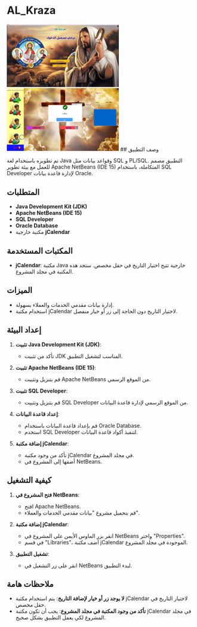 # AL_Kraza
<img src="https://github.com/minamagdy-IOS/AL_Kraza/blob/main/src/WhatsApp%20Image%202024-07-24%20at%206.37.06%20PM%20(1).jpeg?raw=true" alt="jCalendar Library" width="300" />
<img src="https://github.com/minamagdy-IOS/AL_Kraza/blob/main/src/WhatsApp%20Image%202024-07-24%20at%206.37.03%20PM%20(1).jpeg?raw=true" alt="jCalendar Library" width="300" />
## وصف التطبيق

 تم تطويره باستخدام لغة Java وقواعد بيانات مثل SQL و PL/SQL. التطبيق مصمم للعمل مع بيئة تطوير Apache NetBeans (IDE 15) المتكاملة، باستخدام SQL Developer لإدارة قاعدة بيانات Oracle.

## المتطلبات

- **Java Development Kit (JDK)**
- **Apache NetBeans (IDE 15)**
- **SQL Developer**
- **Oracle Database**
- مكتبة خارجية **jCalendar**

## المكتبات المستخدمة

- **jCalendar**: مكتبة Java خارجية تتيح اختيار التاريخ في حقل مخصص. ستجد هذه المكتبة في مجلد المشروع.

## الميزات

- إدارة بيانات مقدمي الخدمات والعملاء بسهولة.
- استخدام مكتبة jCalendar لاختيار التاريخ دون الحاجة إلى زر أو خيار منفصل.

## إعداد البيئة

1. **تثبيت Java Development Kit (JDK)**:
   - تأكد من تثبيت JDK المناسب لتشغيل التطبيق.

2. **تثبيت Apache NetBeans (IDE 15)**:
   - قم بتنزيل وتثبيت Apache NetBeans من الموقع الرسمي.

3. **تثبيت SQL Developer**:
   - قم بتنزيل وتثبيت SQL Developer من الموقع الرسمي لإدارة قاعدة البيانات.

4. **إعداد قاعدة البيانات**:
   - قم بإعداد قاعدة البيانات باستخدام Oracle Database.
   - استخدم SQL Developer لتنفيذ أكواد قاعدة البيانات.

5. **إضافة مكتبة jCalendar**:
   - تأكد من وجود مكتبة jCalendar في مجلد المشروع.
   - أضفها إلى المشروع في NetBeans.

## كيفية التشغيل

1. **فتح المشروع في NetBeans**:
   - افتح Apache NetBeans.
   - قم بتحميل مشروع "بيانات مقدمي الخدمات والعملاء".

2. **إضافة مكتبة jCalendar**:
   - انقر بزر الماوس الأيمن على المشروع في NetBeans واختر "Properties".
   - في قسم "Libraries"، أضف مكتبة jCalendar الموجودة في مجلد المشروع.

3. **تشغيل التطبيق**:
   - انقر على زر التشغيل في NetBeans لبدء التطبيق.

## ملاحظات هامة

- **لا يوجد زر أو خيار لإضافة التاريخ**: يتم استخدام مكتبة jCalendar لاختيار التاريخ في حقل مخصص.
- **تأكد من وجود المكتبة في مجلد المشروع**: يجب أن تكون مكتبة jCalendar في مجلد المشروع لكي يعمل التطبيق بشكل صحيح.




